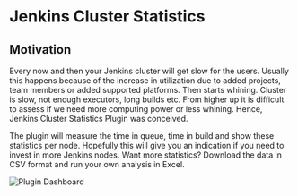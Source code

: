 Jenkins Cluster Statistics
=============

Motivation
-----

Every now and then your Jenkins cluster will get slow for the users. Usually this happens because of the increase in utilization due to added projects, team members or added supported platforms. Then starts whining. Cluster is slow, not enough executors, long builds etc. From higher up it is difficult to assess if we need more computing power or less whining. Hence, Jenkins Cluster Statistics Plugin was conceived.

The plugin will measure the time in queue, time in build and show these statistics per node. Hopefully this will give you an indication if you need to invest in more Jenkins nodes. Want more statistics? Download the data in CSV format and run your own analysis in Excel.

![Plugin Dashboard](https://raw.github.com/zeroturnaround/cluster-stats/master/etc/shot001.png)


